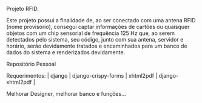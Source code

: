 Projeto RFID.

 Este projeto possui a finalidade de, ao ser conectado com uma antena RFID (nome provisório),
consegui captar informações de cartões ou quaisquer objetos com um chip sensorial de frequência 125 Hz
que, ao serem detectados pelo sistema, seu código, junto com sua antena, servidor e horário, serão
devidamente tratados e encaminhados para um banco de dados do sistema e renderizados devidamente.

Repositório Pessoal

Requerimentos:
|
django |
django-crispy-forms |
xhtml2pdf |
django-xhtml2pdf |


Melhorar Designer, melhorar banco e funções...





